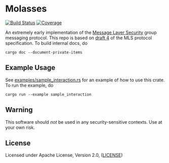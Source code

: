 Molasses
========

[![Build Status](https://travis-ci.org/trailofbits/molasses.svg?branch=master)](https://travis-ci.org/trailofbits/molasses)
[![Coverage](https://codecov.io/gh/trailofbits/molasses/branch/master/graph/badge.svg)](https://codecov.io/gh/trailofbits/molasses)

An extremely early implementation of the [Message Layer Security](https://mlswg.github.io/) group
messaging protocol. This repo is based on
[draft 4](https://datatracker.ietf.org/doc/draft-ietf-mls-protocol/04/) of the MLS protocol
specification. To build internal docs, do

```
cargo doc --document-private-items
```

Example Usage
-------------
See [examples/sample_interaction.rs](examples/sample_interaction.rs) for an example of how to use
this crate. To run the example, do

```
cargo run --example sample_interaction
```

Warning
-------

This software should *not* be used in any security-sensitive contexts. Use at your own risk.

License
-------

Licensed under Apache License, Version 2.0, ([LICENSE](LICENSE))
